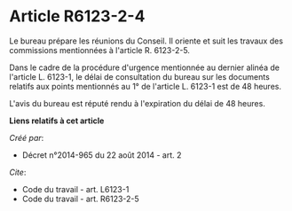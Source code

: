 # Article R6123-2-4

Le bureau prépare les réunions du Conseil. Il oriente et suit les travaux des commissions mentionnées à l'article R.
6123-2-5. 

Dans le cadre de la procédure d'urgence mentionnée au dernier alinéa de l'article L. 6123-1, le délai de consultation du
bureau sur les documents relatifs aux points mentionnés au 1° de l'article L. 6123-1 est de 48 heures. 

L'avis du bureau est réputé rendu à l'expiration du délai de 48 heures.

**Liens relatifs à cet article**

_Créé par_:

  - Décret n°2014-965 du 22 août 2014 - art. 2

_Cite_:

  - Code du travail - art. L6123-1
  - Code du travail - art. R6123-2-5
